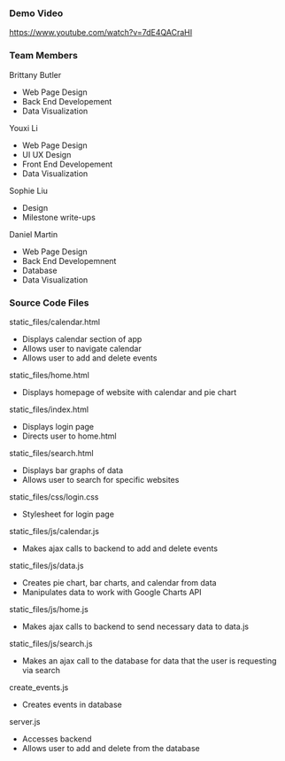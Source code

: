 ### Demo Video
https://www.youtube.com/watch?v=7dE4QACraHI

### Team Members
Brittany Butler
* Web Page Design
* Back End Developement
* Data Visualization

Youxi Li
* Web Page Design
* UI UX Design
* Front End Developement
* Data Visualization

Sophie Liu
* Design 
* Milestone write-ups

Daniel Martin
* Web Page Design
* Back End Developemnent
* Database
* Data Visualization

### Source Code Files
static_files/calendar.html
* Displays calendar section of app
* Allows user to navigate calendar
* Allows user to add and delete events

static_files/home.html
* Displays homepage of website with calendar and pie chart

static_files/index.html
* Displays login page
* Directs user to home.html

static_files/search.html
* Displays bar graphs of data
* Allows user to search for specific websites

static_files/css/login.css
* Stylesheet for login page

static_files/js/calendar.js
* Makes ajax calls to backend to add and delete events

static_files/js/data.js
* Creates pie chart, bar charts, and calendar from data
* Manipulates data to work with Google Charts API

static_files/js/home.js
* Makes ajax calls to backend to send necessary data to data.js

static_files/js/search.js
* Makes an ajax call to the database for data that the user is requesting via search

create_events.js
* Creates events in database

server.js
* Accesses backend
* Allows user to add and delete from the database

